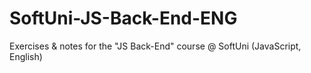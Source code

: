 # SoftUni-JS-Back-End-ENG
Exercises &amp; notes for the "JS Back-End" course @ SoftUni (JavaScript, English)
